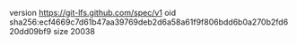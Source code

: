 version https://git-lfs.github.com/spec/v1
oid sha256:ecf4669c7d61b47aa39769deb2d6a58a61f9f806bdd6b0a270b2fd620dd09bf9
size 20038
